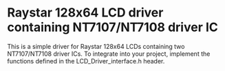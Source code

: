 # Raystar 128x64 LCD driver containing NT7107/NT7108 driver IC

This is a simple driver for Raystar 128x64 LCDs containing two NT7107/NT7108 driver ICs. To integrate into your project, implement the functions defined in the LCD_Driver_interface.h header.